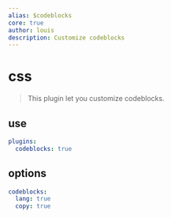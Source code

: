 ```yaml
---
alias: $codeblocks
core: true
author: louis
description: Customize codeblocks
---
```

# css

> This plugin let you customize codeblocks.

## use

```yaml
plugins:
  codeblocks: true
```

## options

```yaml
codeblocks:
  lang: true
  copy: true
```

